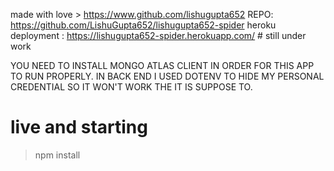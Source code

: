 made with love > https://www.github.com/lishugupta652
REPO: https://github.com/LishuGupta652/lishugupta652-spider
heroku deployment : https://lishugupta652-spider.herokuapp.com/  # still under work

YOU NEED TO INSTALL MONGO ATLAS CLIENT IN ORDER FOR THIS APP TO RUN PROPERLY.
IN BACK END I USED DOTENV TO HIDE MY PERSONAL CREDENTIAL SO IT WON'T WORK THE IT IS SUPPOSE TO.
# live and starting 

> npm install
